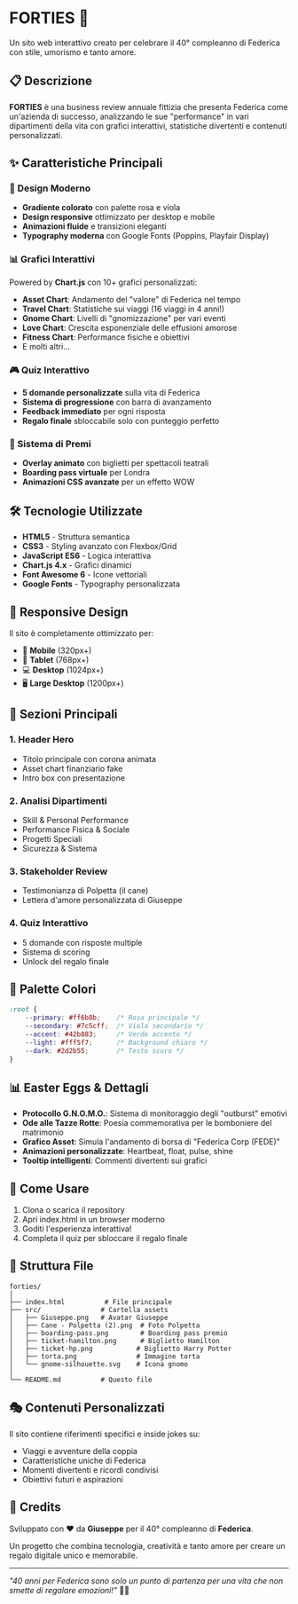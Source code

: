 # FORTIES 🎉

Un sito web interattivo creato per celebrare il 40° compleanno di Federica con stile, umorismo e tanto amore.

## 📋 Descrizione

**FORTIES** è una business review annuale fittizia che presenta Federica come un'azienda di successo, analizzando le sue "performance" in vari dipartimenti della vita con grafici interattivi, statistiche divertenti e contenuti personalizzati.

## ✨ Caratteristiche Principali

### 🎨 Design Moderno
- **Gradiente colorato** con palette rosa e viola
- **Design responsive** ottimizzato per desktop e mobile
- **Animazioni fluide** e transizioni eleganti
- **Typography moderna** con Google Fonts (Poppins, Playfair Display)

### 📊 Grafici Interattivi
Powered by **Chart.js** con 10+ grafici personalizzati:
- **Asset Chart**: Andamento del "valore" di Federica nel tempo
- **Travel Chart**: Statistiche sui viaggi (16 viaggi in 4 anni!)
- **Gnome Chart**: Livelli di "gnomizzazione" per vari eventi
- **Love Chart**: Crescita esponenziale delle effusioni amorose
- **Fitness Chart**: Performance fisiche e obiettivi
- E molti altri...

### 🎮 Quiz Interattivo
- **5 domande personalizzate** sulla vita di Federica
- **Sistema di progressione** con barra di avanzamento
- **Feedback immediato** per ogni risposta
- **Regalo finale** sbloccabile solo con punteggio perfetto

### 🎁 Sistema di Premi
- **Overlay animato** con biglietti per spettacoli teatrali
- **Boarding pass virtuale** per Londra
- **Animazioni CSS avanzate** per un effetto WOW

## 🛠️ Tecnologie Utilizzate

- **HTML5** - Struttura semantica
- **CSS3** - Styling avanzato con Flexbox/Grid
- **JavaScript ES6** - Logica interattiva
- **Chart.js 4.x** - Grafici dinamici
- **Font Awesome 6** - Icone vettoriali
- **Google Fonts** - Typography personalizzata

## 📱 Responsive Design

Il sito è completamente ottimizzato per:
- 📱 **Mobile** (320px+)
- 📱 **Tablet** (768px+)
- 💻 **Desktop** (1024px+)
- 🖥️ **Large Desktop** (1200px+)

## 🎯 Sezioni Principali

### 1. **Header Hero**
- Titolo principale con corona animata
- Asset chart finanziario fake
- Intro box con presentazione

### 2. **Analisi Dipartimenti**
- Skill & Personal Performance
- Performance Fisica & Sociale
- Progetti Speciali
- Sicurezza & Sistema

### 3. **Stakeholder Review**
- Testimonianza di Polpetta (il cane)
- Lettera d'amore personalizzata di Giuseppe

### 4. **Quiz Interattivo**
- 5 domande con risposte multiple
- Sistema di scoring
- Unlock del regalo finale

## 🎨 Palette Colori

```css
:root {
    --primary: #ff6b8b;    /* Rosa principale */
    --secondary: #7c5cff;  /* Viola secondario */
    --accent: #42b883;     /* Verde accento */
    --light: #fff5f7;      /* Background chiaro */
    --dark: #2d2b55;       /* Testo scuro */
}
```

## 📊 Easter Eggs & Dettagli

- **Protocollo G.N.O.M.O.**: Sistema di monitoraggio degli "outburst" emotivi
- **Ode alle Tazze Rotte**: Poesia commemorativa per le bomboniere del matrimonio
- **Grafico Asset**: Simula l'andamento di borsa di "Federica Corp (FEDE)"
- **Animazioni personalizzate**: Heartbeat, float, pulse, shine
- **Tooltip intelligenti**: Commenti divertenti sui grafici

## 🚀 Come Usare

1. Clona o scarica il repository
2. Apri index.html in un browser moderno
3. Goditi l'esperienza interattiva!
4. Completa il quiz per sbloccare il regalo finale

## 📁 Struttura File

```
forties/
│
├── index.html          # File principale
├── src/               # Cartella assets
│   ├── Giuseppe.png   # Avatar Giuseppe
│   ├── Cane - Polpetta (2).png  # Foto Polpetta
│   ├── boarding-pass.png        # Boarding pass premio
│   ├── ticket-hamilton.png      # Biglietto Hamilton
│   ├── ticket-hp.png           # Biglietto Harry Potter
│   ├── torta.png               # Immagine torta
│   └── gnome-silhouette.svg    # Icona gnomo
│
└── README.md          # Questo file
```

## 🎭 Contenuti Personalizzati

Il sito contiene riferimenti specifici e inside jokes su:
- Viaggi e avventure della coppia
- Caratteristiche uniche di Federica
- Momenti divertenti e ricordi condivisi
- Obiettivi futuri e aspirazioni

## 💝 Credits

Sviluppato con ❤️ da **Giuseppe** per il 40° compleanno di **Federica**.

Un progetto che combina tecnologia, creatività e tanto amore per creare un regalo digitale unico e memorabile.

---

*"40 anni per Federica sono solo un punto di partenza per una vita che non smette di regalare emozioni!"* 🎉✨

